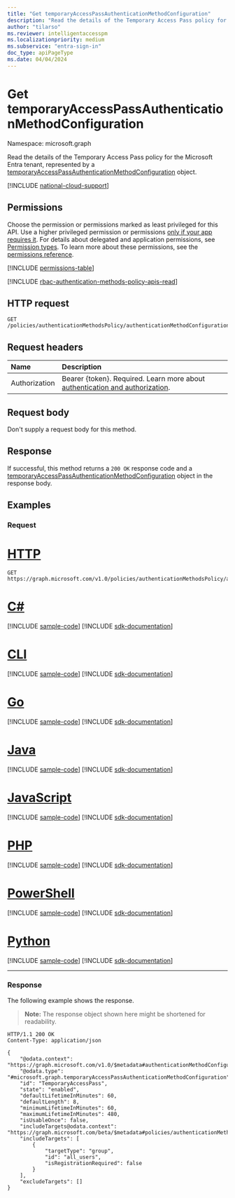 ```yaml
---
title: "Get temporaryAccessPassAuthenticationMethodConfiguration"
description: "Read the details of the Temporary Access Pass policy for the Microsoft Entra tenant, represented by a temporaryAccessPassAuthenticationMethodConfiguration object."
author: "tilarso"
ms.reviewer: intelligentaccesspm
ms.localizationpriority: medium
ms.subservice: "entra-sign-in"
doc_type: apiPageType
ms.date: 04/04/2024
---
```


# Get temporaryAccessPassAuthenticationMethodConfiguration
Namespace: microsoft.graph

Read the details of the Temporary Access Pass policy for the Microsoft Entra tenant, represented by a [temporaryAccessPassAuthenticationMethodConfiguration](../resources/temporaryaccesspassauthenticationmethodconfiguration.md) object.

[!INCLUDE [national-cloud-support](../../includes/global-us.md)]

## Permissions
Choose the permission or permissions marked as least privileged for this API. Use a higher privileged permission or permissions [only if your app requires it](/graph/permissions-overview#best-practices-for-using-microsoft-graph-permissions). For details about delegated and application permissions, see [Permission types](/graph/permissions-overview#permission-types). To learn more about these permissions, see the [permissions reference](/graph/permissions-reference).

<!-- { "blockType": "permissions", "name": "temporaryaccesspassauthenticationmethodconfiguration_get" } -->
[!INCLUDE [permissions-table](../includes/permissions/temporaryaccesspassauthenticationmethodconfiguration-get-permissions.md)]

[!INCLUDE [rbac-authentication-methods-policy-apis-read](../includes/rbac-for-apis/rbac-authentication-methods-policy-apis-read.md)]

## HTTP request

<!-- {
  "blockType": "ignored"
}
-->
``` http
GET /policies/authenticationMethodsPolicy/authenticationMethodConfigurations/temporaryAccessPass
```
## Request headers
|Name|Description|
|:---|:---|
|Authorization|Bearer {token}. Required. Learn more about [authentication and authorization](/graph/auth/auth-concepts).|

## Request body
Don't supply a request body for this method.

## Response
If successful, this method returns a `200 OK` response code and a [temporaryAccessPassAuthenticationMethodConfiguration](../resources/temporaryaccesspassauthenticationmethodconfiguration.md) object in the response body.

## Examples

### Request

# [HTTP](#tab/http)
<!-- {
  "blockType": "request",
  "name": "get_temporaryaccesspassauthenticationmethodconfiguration"
}
-->
```msgraph-interactive
GET https://graph.microsoft.com/v1.0/policies/authenticationMethodsPolicy/authenticationMethodConfigurations/temporaryAccessPass
```

# [C#](#tab/csharp)
[!INCLUDE [sample-code](../includes/snippets/csharp/get-temporaryaccesspassauthenticationmethodconfiguration-csharp-snippets.md)]
[!INCLUDE [sdk-documentation](../includes/snippets/snippets-sdk-documentation-link.md)]

# [CLI](#tab/cli)
[!INCLUDE [sample-code](../includes/snippets/cli/get-temporaryaccesspassauthenticationmethodconfiguration-cli-snippets.md)]
[!INCLUDE [sdk-documentation](../includes/snippets/snippets-sdk-documentation-link.md)]

# [Go](#tab/go)
[!INCLUDE [sample-code](../includes/snippets/go/get-temporaryaccesspassauthenticationmethodconfiguration-go-snippets.md)]
[!INCLUDE [sdk-documentation](../includes/snippets/snippets-sdk-documentation-link.md)]

# [Java](#tab/java)
[!INCLUDE [sample-code](../includes/snippets/java/get-temporaryaccesspassauthenticationmethodconfiguration-java-snippets.md)]
[!INCLUDE [sdk-documentation](../includes/snippets/snippets-sdk-documentation-link.md)]

# [JavaScript](#tab/javascript)
[!INCLUDE [sample-code](../includes/snippets/javascript/get-temporaryaccesspassauthenticationmethodconfiguration-javascript-snippets.md)]
[!INCLUDE [sdk-documentation](../includes/snippets/snippets-sdk-documentation-link.md)]

# [PHP](#tab/php)
[!INCLUDE [sample-code](../includes/snippets/php/get-temporaryaccesspassauthenticationmethodconfiguration-php-snippets.md)]
[!INCLUDE [sdk-documentation](../includes/snippets/snippets-sdk-documentation-link.md)]

# [PowerShell](#tab/powershell)
[!INCLUDE [sample-code](../includes/snippets/powershell/get-temporaryaccesspassauthenticationmethodconfiguration-powershell-snippets.md)]
[!INCLUDE [sdk-documentation](../includes/snippets/snippets-sdk-documentation-link.md)]

# [Python](#tab/python)
[!INCLUDE [sample-code](../includes/snippets/python/get-temporaryaccesspassauthenticationmethodconfiguration-python-snippets.md)]
[!INCLUDE [sdk-documentation](../includes/snippets/snippets-sdk-documentation-link.md)]

---

### Response

The following example shows the response.
>**Note:** The response object shown here might be shortened for readability.

<!-- {
  "blockType": "response",
  "truncated": true,
  "@odata.type": "microsoft.graph.temporaryAccessPassAuthenticationMethodConfiguration"
}
-->
```http
HTTP/1.1 200 OK
Content-Type: application/json

{
    "@odata.context": "https://graph.microsoft.com/v1.0/$metadata#authenticationMethodConfigurations/$entity",
    "@odata.type": "#microsoft.graph.temporaryAccessPassAuthenticationMethodConfiguration",
    "id": "TemporaryAccessPass",
    "state": "enabled",
    "defaultLifetimeInMinutes": 60,
    "defaultLength": 8,
    "minimumLifetimeInMinutes": 60,
    "maximumLifetimeInMinutes": 480,
    "isUsableOnce": false,
    "includeTargets@odata.context": "https://graph.microsoft.com/beta/$metadata#policies/authenticationMethodsPolicy/authenticationMethodConfigurations('TemporaryAccessPass')/microsoft.graph.temporaryAccessPassAuthenticationMethodConfiguration/includeTargets",
    "includeTargets": [
        {
            "targetType": "group",
            "id": "all_users",
            "isRegistrationRequired": false
        }
    ],
    "excludeTargets": []
}
```
